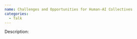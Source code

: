 ```yaml
---
name: Challenges and Opportunities for Human-AI Collectives
categories:
  - Talk
---
```


Description:
